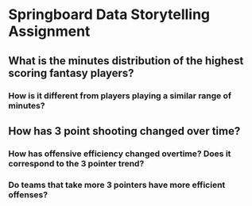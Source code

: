 # Springboard Data Storytelling Assignment

## What is the minutes distribution of the highest scoring fantasy players?
### How is it different from players playing a similar range of minutes?
## How has 3 point shooting changed over time?
### How has offensive efficiency changed overtime? Does it correspond to the 3 pointer trend?
### Do teams that take more 3 pointers have more efficient offenses?

